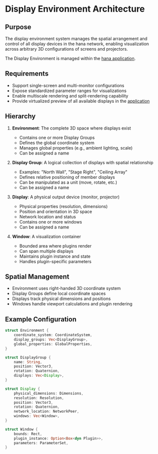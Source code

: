 # Display Environment Architecture

## Purpose
The display environment system manages the spatial arrangement and 
control of all display devices in the hana network, 
enabling visualization across arbitrary 3D configurations of screens 
and projectors.

The Display Environment is managed within the [hana application](application.md).

## Requirements
- Support single-screen and multi-monitor configurations
- Expose standardized parameter ranges for visualizations
- Enable multiscale rendering and split-rendering capability
- Provide virtualized preview of all available displays in the [application](application.md)
## Hierarchy
1. **Environment**: The complete 3D space where displays exist
    - Contains one or more Display Groups
    - Defines the global coordinate system
    - Manages global properties (e.g., ambient lighting, scale)
    - Can be assigned a name

2. **Display Group**: A logical collection of displays with spatial relationship
    - Examples: "North Wall", "Stage Right", "Ceiling Array"
    - Defines relative positioning of member displays
    - Can be manipulated as a unit (move, rotate, etc.)
    - Can be assigned a name

3. **Display**: A physical output device (monitor, projector)
    - Physical properties (resolution, dimensions)
    - Position and orientation in 3D space
    - Network location and status
    - Contains one or more windows
    - Can be assigned a name

4. **Window**: A visualization container
    - Bounded area where plugins render
    - Can span multiple displays
    - Maintains plugin instance and state
    - Handles plugin-specific parameters

## Spatial Management
- Environment uses right-handed 3D coordinate system
- Display Groups define local coordinate spaces
- Displays track physical dimensions and positions
- Windows handle viewport calculations and plugin rendering

## Example Configuration
```rust
struct Environment {
    coordinate_system: CoordinateSystem,
    display_groups: Vec<DisplayGroup>,
    global_properties: GlobalProperties,
}

struct DisplayGroup {
    name: String,
    position: Vector3,
    rotation: Quaternion,
    displays: Vec<Display>,
}

struct Display {
    physical_dimensions: Dimensions,
    resolution: Resolution,
    position: Vector3,
    rotation: Quaternion,
    network_location: NetworkPeer,
    windows: Vec<Window>,
}

struct Window {
    bounds: Rect,
    plugin_instance: Option<Box<dyn Plugin>>,
    parameters: ParameterSet,
}
```
